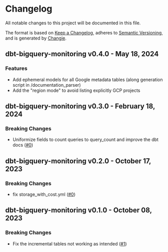 # Changelog
All notable changes to this project will be documented in this file.

The format is based on [Keep a Changelog](https://keepachangelog.com/en/1.0.0/),
adheres to [Semantic Versioning](https://semver.org/spec/v2.0.0.html),
and is generated by [Changie](https://github.com/miniscruff/changie).

## dbt-bigquery-monitoring v0.4.0 - May 18, 2024

### Features

- Add ephemeral models for all Google metadata tables (along generation script in /documentation_parser)
- Add the "region mode" to avoid listing explicitly GCP projects

## dbt-bigquery-monitoring v0.3.0 - February 18, 2024

### Breaking Changes

- Uniformize fields to count queries to query_count and improve the dbt docs ([#0](https://github.com/Kayrnt/dbt-bigquery-monitoring/issues/0))

## dbt-bigquery-monitoring v0.2.0 - October 17, 2023

### Breaking Changes

- fix storage_with_cost.yml ([#0](https://github.com/Kayrnt/dbt-bigquery-monitoring/issues/0))

## dbt-bigquery-monitoring v0.1.0 - October 08, 2023

### Breaking Changes

- Fix the incremental tables not working as intended ([#1](https://github.com/Kayrnt/dbt-bigquery-monitoring/issues/1))

